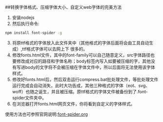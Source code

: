 ##转换字体格式、压缩字体大小、自定义web字体的完美方法
1. 安装nodejs
2. 然后执行命令:
``` bash 
npm install font-spider -g 
```
3. 将原ttf格式的字体放入此文件夹中（其他格式的字体后面将会由工具自动生成）,ttf格式字体可以去网上下 很多的。
4. 修改fonts.html文件，其中的font-family可以自己随意定义，src字体路径也要修改成对应的路径和字体名称；body标签内写入如要被压缩的字，其他没有写进body的文字将不会被压缩在字体文件中，所以后面将无法使用该字体样式。
5. 修改好fonts.html后，然后双击运行compress.bat批处理文件，等批处理文件运行完成会自动消失，此时大功告成，其他三种格式的字体（eot、svg、woff）也随之诞生，并且被压缩。原ttf格式的字体文件被备份到了.font-spider文件夹中。
6. 在浏览器打开fonts.html网页文件，你将看到自定义的字体样式。

使用方法也可参照官网说明:[font-spider.org](http://font-spider.org)
